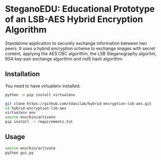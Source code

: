 # SteganoEDU: Educational Prototype of an LSB-AES Hybrid Encryption Algorithm

Standalone application to securely exchange information between two peers. It uses a hybrid encryption scheme to exchange images with secret content, applying the AES CBC algorithm, the LSB Steganography algoritm, RSA key-pair exchange algorithm and md5 hash algorithm.

## Installation

You need to have virtualenv installed:
```sh
python -m pip install virtualenv
```

```sh
git clone https://github.com/tdavilab/hybrid-encryption-lsb-aes.git
cd hybrid-encryption-lsb-aes
virtualenv env
source env/bin/activate
pip install -r requirements.txt
```

## Usage

```sh
source env/bin/activate
python gui.py
```



